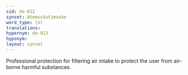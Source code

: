 ```yaml
---
sid: de-012
synset: Atemschutzmaske
word_type: (n)
translations: 
hypernym: de-013
hyponym: 
layout: synset
---
```

Professional protection for filtering air intake to protect the user from air-borne harmful substances.